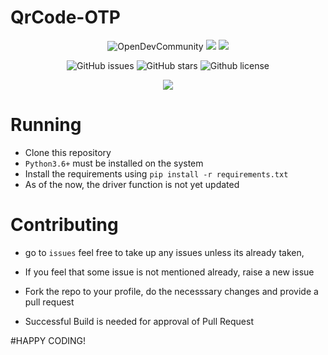 # QrCode-OTP
<p align = "center">
    <img alt="OpenDevCommunity" src="https://img.shields.io/badge/MadeBy-OpenDevCommunity-orange"></a>
    <a href="https://github.com/Open-Dev-Community/Tweet_data_hunter" alt="Contributors">
    <img src="https://img.shields.io/github/contributors/Open-Dev-Community/Tweet_data_hunter"/><a>
    <img src = "https://github.com/Open-Dev-Community/Basic-Python-Scripts/workflows/Python%20application/badge.svg"/>
</p>
<p align="center">
   <img alt="GitHub issues" src="https://img.shields.io/github/issues/Open-Dev-Community/QrCode-OTP"></a>
   <img alt="GitHub stars" src="https://img.shields.io/github/stars/Open-Dev-Community/QrCode-OTP"></a>
   <img alt="Github license" src="https://img.shields.io/github/license/Open-Dev-Community/QrCode-OTP"></a>
</p>
<p align = "center">
    <a href="https://github.com/Open-Dev-Community/QrCode-OTP" alt="Contributors">
    <img src="https://img.shields.io/github/contributors/Open-Dev-Community/QrCode-OTP"/><a>
</p>

# Running
- Clone this repository
- `Python3.6+` must be installed on the system
- Install the requirements using `pip install -r requirements.txt`
- As of the now, the driver function is not yet updated

# Contributing

- go to `issues` feel free to take up any issues unless its already taken,
- If you feel that some issue is not mentioned already, raise a new issue

- Fork the repo to your profile, do the necesssary changes and provide a pull request

- Successful Build is needed for approval of Pull Request

#HAPPY CODING!

